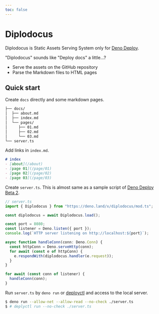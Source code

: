 ```yaml
---
toc: false
---
```


# Diplodocus

Diplodocus is Static Assets Serving System only for
[Deno Deploy](https://deno.com/deploy).

"Diplodocus" sounds like "Deploy docs" a little...?

- Serve the assets on the GitHub repository
- Parse the Markdown files to HTML pages

## Quick start

Create `docs` directly and some markdown pages.

```bash
├── docs/
│  ├── about.md
│  ├── index.md
│  └── pages/
│     ├── 01.md
│     ├── 02.md
│     └── 03.md
└── server.ts
```

Add links in `index.md`.

```md
# index
- [about](/about)
- [page 01](/page/01)
- [page 02](/page/02)
- [page 03](/page/03)
```

Create `server.ts`. This is almost same as a sample script of
[Deno Deploy Beta 2](https://deno.com/blog/deploy-beta2#deno.listen-and-deno.servehttp).

```ts
// server.ts
import { Diplodocus } from "https://deno.land/x/diplodocus/mod.ts";

const diplodocus = await Diplodocus.load();

const port = 8080;
const listener = Deno.listen({ port });
console.log(`HTTP server listening on http://localhost:${port}`);

async function handleConn(conn: Deno.Conn) {
  const httpConn = Deno.serveHttp(conn);
  for await (const e of httpConn) {
    e.respondWith(diplodocus.handler(e.request));
  }
}

for await (const conn of listener) {
  handleConn(conn);
}
```

Run `server.ts` by `deno run` or
[deployctl](https://github.com/denoland/deployctl) and access to the local
server.

```bash
$ deno run --allow-net --allow-read --no-check ./server.ts
$ # deplyctl run --no-check ./server.ts
```
